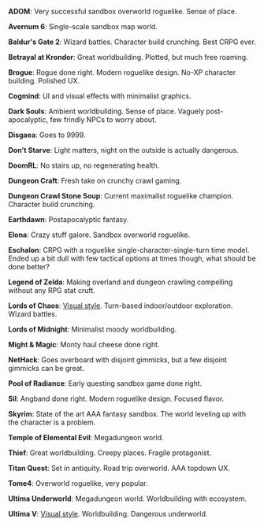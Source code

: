 **ADOM**: Very successful sandbox overworld roguelike. Sense of
place.

**Avernum 6**: Single-scale sandbox map world.

**Baldur's Gate 2**: Wizard battles. Character build crunching. Best
CRPG ever.

**Betrayal at Krondor**: Great worldbuilding. Plotted, but much free
roaming.

**Brogue**: Rogue done right. Modern roguelike design. No-XP
character building. Polished UX.

**Cogmind**: UI and visual effects with minimalist graphics.

**Dark Souls**: Ambient worldbuilding. Sense of place. Vaguely
post-apocalyptic, few frindly NPCs to worry about.

**Disgaea**: Goes to 9999.

**Don't Starve**: Light matters, night on the outside is actually
dangerous.

**DoomRL**: No stairs up, no regenerating health.

**Dungeon Craft**: Fresh take on crunchy crawl gaming.

**Dungeon Crawl Stone Soup**: Current maximalist roguelike champion.
Character build crunching.

**Earthdawn**: Postapocalyptic fantasy.

**Elona**: Crazy stuff galore. Sandbox overworld roguelike.

**Eschalon**: CRPG with a roguelike single-character-single-turn
time model. Ended up a bit dull with few tactical options at times
though, what should be done better?

**Legend of Zelda**: Making overland and dungeon crawling compelling
without any RPG stat cruft.

**Lords of Chaos**: [Visual style](lords_of_chaos.png). Turn-based
indoor/outdoor exploration. Wizard battles.

**Lords of Midnight**: Minimalist moody worldbuilding.

**Might & Magic**: Monty haul cheese done right.

**NetHack**: Goes overboard with disjoint gimmicks, but a few
disjoint gimmicks can be great.

**Pool of Radiance**: Early questing sandbox game done right.

**Sil**: Angband done right. Modern roguelike design. Focused
flavor.

**Skyrim**: State of the art AAA fantasy sandbox. The world leveling
up with the character is a problem.

**Temple of Elemental Evil**: Megadungeon world.

**Thief**: Great worldbuilding. Creepy places. Fragile protagonist.

**Titan Quest**: Set in antiquity. Road trip overworld. AAA topdown
UX.

**Tome4**: Overworld roguelike, very popular.

**Ultima Underworld**: Megadungeon world. Worldbuilding with
ecosystem.

**Ultima V**: [Visual style](ultima_v.png). Worldbuilding. Dangerous
underworld.
